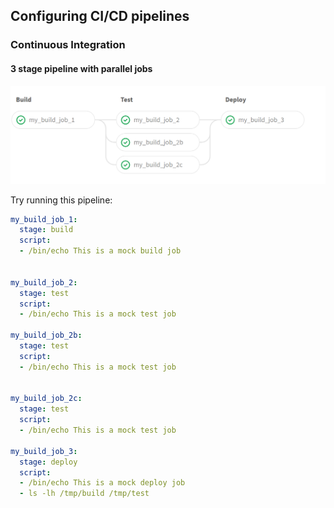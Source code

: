 ## Configuring CI/CD pipelines
### Continuous Integration
#### 3 stage pipeline with parallel jobs

![3 stage pipeline with parallel jobs](images/3-stage-pipeline-with-parallel-jobs.png)

Try running this pipeline:

```yaml
my_build_job_1:
  stage: build
  script: 
  - /bin/echo This is a mock build job


my_build_job_2:
  stage: test
  script: 
  - /bin/echo This is a mock test job
  
my_build_job_2b:
  stage: test
  script: 
  - /bin/echo This is a mock test job


my_build_job_2c:
  stage: test
  script: 
  - /bin/echo This is a mock test job
  
my_build_job_3:
  stage: deploy
  script: 
  - /bin/echo This is a mock deploy job
  - ls -lh /tmp/build /tmp/test
```
